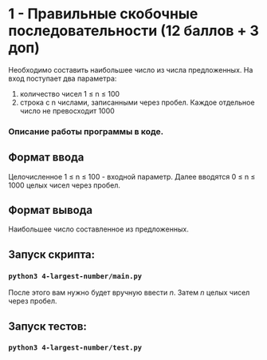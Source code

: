 # 1 - Правильные скобочные последовательности (12 баллов + 3 доп)

Необходимо составить наибольшее число из числа предложенных. На вход поступает два параметра:
1) количество чисел 1 ≤ n ≤ 100
2) строка с n числами, записанными через пробел. Каждое отдельное число не превосходит 1000

### Описание работы программы в коде.

## Формат ввода
Целочисленное 1 ≤ n ≤ 100 - входной параметр.
Далее вводятся 0 ≤ n ≤ 1000 целых чисел через пробел.

## Формат вывода
Наибольшее число составленное из предложенных.

## Запуск скрипта:
### `python3 4-largest-number/main.py`

После этого вам нужно будет вручную ввести _n_.
Затем _n_ целых чисел через пробел.

## Запуск тестов:
### `python3 4-largest-number/test.py`
